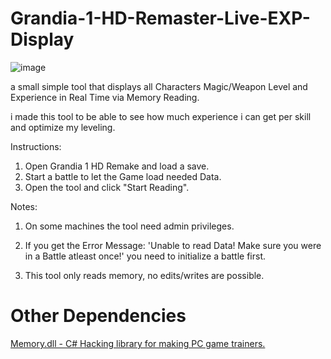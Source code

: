 # Grandia-1-HD-Remaster-Live-EXP-Display
![image](https://user-images.githubusercontent.com/28743231/162183225-2223d85e-5f9f-42cf-8025-4e6611c4c048.png)

a small simple tool that displays all Characters Magic/Weapon Level and Experience in Real Time via Memory Reading.

i made this tool to be able to see how much experience i can get per skill and optimize my leveling.


Instructions:

1. Open Grandia 1 HD Remake and load a save.
2. Start a battle to let the Game load needed Data.
3. Open the tool and click "Start Reading".

Notes:

1. On some machines the tool need admin privileges.

2. If you get the Error Message: 'Unable to read Data! Make sure you were in a Battle atleast once!' you need to initialize a battle first.

3. This tool only reads memory, no edits/writes are possible.

# Other Dependencies #
[Memory.dll - C# Hacking library for making PC game trainers.](https://github.com/erfg12/memory.dll/)

